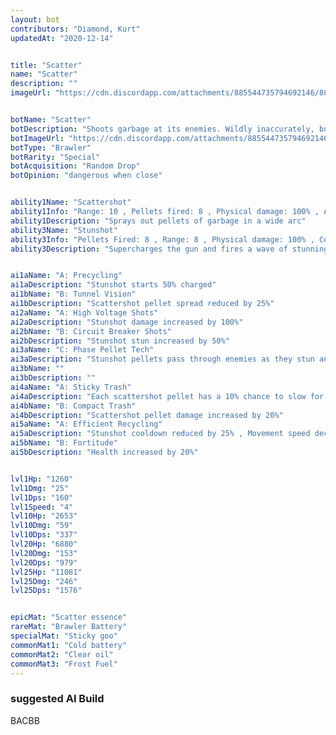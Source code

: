 ```yaml
---
layout: bot
contributors: "Diamond, Kurt"
updatedAt: "2020-12-14"


title: "Scatter"
name: "Scatter"
description: ""
imageUrl: "https://cdn.discordapp.com/attachments/885544735794692146/885548818374991872/scatter.png"


botName: "Scatter"
botDescription: "Shoots garbage at its enemies. Wildly inaccurately, but hurts when it's up close."
botImageUrl: "https://cdn.discordapp.com/attachments/885544735794692146/885548818374991872/scatter.png"
botType: "Brawler"
botRarity: "Special"
botAcquisition: "Random Drop"
botOpinion: "dangerous when close"


ability1Name: "Scattershot"
ability1Info: "Range: 10 , Pellets fired: 8 , Physical damage: 100% , Attack speed: 1.25s"
ability1Description: "Sprays out pellets of garbage in a wide arc"
ability3Name: "Stunshot"
ability3Info: "Pellets Fired: 8 , Range: 8 , Physical damage: 100% , Cooldown: 8s , Stun duration: 1.6s"
ability3Description: "Supercharges the gun and fires a wave of stunning pellets"


ai1aName: "A: Precycling"
ai1aDescription: "Stunshot starts 50% charged"
ai1bName: "B: Tunnel Vision"
ai1bDescription: "Scattershot pellet spread reduced by 25%"
ai2aName: "A: High Voltage Shots"
ai2aDescription: "Stunshot damage increased by 100%"
ai2bName: "B: Circuit Breaker Shots"
ai2bDescription: "Stunshot stun increased by 50%"
ai3aName: "C: Phase Pellet Tech"
ai3aDescription: "Stunshot pellets pass through enemies as they stun and do damage"
ai3bName: ""
ai3bDescription: ""
ai4aName: "A: Sticky Trash"
ai4aDescription: "Each scattershot pellet has a 10% chance to slow for 2s"
ai4bName: "B: Compact Trash"
ai4bDescription: "Scattershot pellet damage increased by 20%"
ai5aName: "A: Efficient Recycling"
ai5aDescription: "Stunshot cooldown reduced by 25% , Movement speed decreased by 50%"
ai5bName: "B: Fortitude"
ai5bDescription: "Health increased by 20%"


lvl1Hp: "1260"
lvl1Dmg: "25"
lvl1Dps: "160"
lvl1Speed: "4"
lvl10Hp: "2653"
lvl10Dmg: "59"
lvl10Dps: "337"
lvl20Hp: "6880"
lvl20Dmg: "153"
lvl20Dps: "979"
lvl25Hp: "11081"
lvl25Dmg: "246"
lvl25Dps: "1576"


epicMat: "Scatter essence"
rareMat: "Brawler Battery"
specialMat: "Sticky goo"
commonMat1: "Cold battery"
commonMat2: "Clear oil"
commonMat3: "Frost Fuel"
---
```


### suggested AI Build
BACBB
